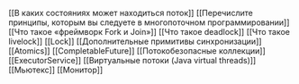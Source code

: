 [[В каких состояниях может находиться поток]]
[[Перечислите принципы, которым вы следуете в многопоточном программировании]]
[[Что такое «фреймворк Fork и Join»]]
[[Что такое deadlock]]
[[Что такое livelock]]
[[Lock]]
[[Дополнительные примитивы синхронизации]]
[[Atomics]]
[[CompletableFuture]]
[[Потокобезопасные коллекции]]
[[ExecutorService]]
[[Виртуальные потоки (Java virtual threads)]]
[[Мьютекс]]
[[Монитор]]